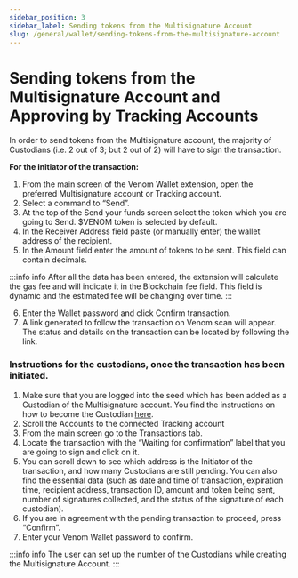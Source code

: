 ```yaml
---
sidebar_position: 3
sidebar_label: Sending tokens from the Multisignature Account
slug: /general/wallet/sending-tokens-from-the-multisignature-account
---
```


# Sending tokens from the Multisignature Account and Approving by Tracking Accounts  
In order to send tokens from the Multisignature account, the majority of Custodians (i.e. 2 out of 3; but 2 out of 2) will have to sign the transaction.


**For the initiator of the transaction:**
1. From the main screen of the Venom Wallet extension, open the preferred Multisignature account or Tracking account.
2. Select a command to “Send”.
3. At the top of the Send your funds screen select the token which you are going to Send. $VENOM token is selected by default.
4. In the Receiver Address field paste (or manually enter) the wallet address of the recipient.
5. In the Amount field enter the amount of tokens to be sent. This field can contain decimals.
 
:::info info
After all the data has been entered, the extension will calculate the gas fee and will indicate it in the Blockchain fee field. This field is dynamic and the estimated fee will be changing over time.
:::

6. Enter the Wallet password and click Confirm transaction.
7. A link generated to follow the transaction on Venom scan will appear. The status and details on the transaction can be located by following the link.
    
### Instructions for the custodians, once the transaction has been initiated.

1. Make sure that you are logged into the seed which has been added as a Custodian of the Multisignature account. You find the instructions on how to become the Custodian [here](creating-tracking-account.md).
2. Scroll the Accounts to the connected Tracking account
3. From the main screen go to the Transactions tab.
4. Locate the transaction with the “Waiting for confirmation” label that you are going to sign and click on it.
5. You can scroll down to see which address is the Initiator of the transaction, and how many Custodians are still pending. You can also find the essential data (such as date and time of transaction, expiration time, recipient address, transaction ID, amount and token being sent, number of signatures collected, and the status of the signature of each custodian).
6. If you are in agreement with the pending transaction to proceed, press “Confirm”.
7. Enter your Venom Wallet password to confirm.
    
:::info info
The user can set up the number of the Custodians while creating the Multisignature Account.
:::
